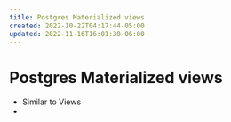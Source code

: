 ```yaml
---
title: Postgres Materialized views
created: 2022-10-22T04:17:44-05:00
updated: 2022-11-16T16:01:30-06:00
---
```


# Postgres Materialized views
- Similar to Views
- 